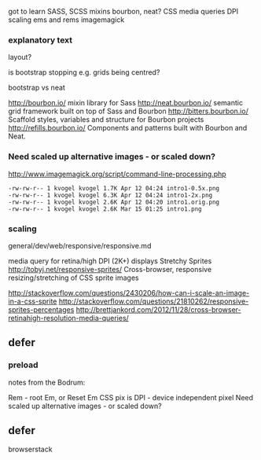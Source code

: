 
got to learn
SASS, SCSS
    mixins
bourbon, neat?
CSS media queries
DPI scaling
ems and rems
imagemagick


### explanatory text
    
layout?

is bootstrap stopping e.g. grids being centred?

bootstrap vs neat

http://bourbon.io/              mixin library for Sass
http://neat.bourbon.io/         semantic grid framework built on top of Sass and Bourbon
http://bitters.bourbon.io/      Scaffold styles, variables and structure for Bourbon projects
http://refills.bourbon.io/      Components and patterns built with Bourbon and Neat.


### Need scaled up alternative images - or scaled down?

http://www.imagemagick.org/script/command-line-processing.php

    -rw-rw-r-- 1 kvogel kvogel 1.7K Apr 12 04:24 intro1-0.5x.png
    -rw-rw-r-- 1 kvogel kvogel 6.3K Apr 12 04:24 intro1-2x.png
    -rw-rw-r-- 1 kvogel kvogel 2.6K Apr 12 04:20 intro1.orig.png
    -rw-rw-r-- 1 kvogel kvogel 2.6K Mar 15 01:25 intro1.png


### scaling

general/dev/web/responsive/responsive.md

media query for retina/high DPI (2K+) displays
Stretchy Sprites http://tobyj.net/responsive-sprites/
Cross-browser, responsive resizing/stretching of CSS sprite images

http://stackoverflow.com/questions/2430206/how-can-i-scale-an-image-in-a-css-sprite
http://stackoverflow.com/questions/21810262/responsive-sprites-percentages
http://brettjankord.com/2012/11/28/cross-browser-retinahigh-resolution-media-queries/


## defer

### preload



notes from the Bodrum:

Rem - root Em, or Reset Em
CSS pix is DPI - device independent pixel
Need scaled up alternative images - or scaled down?





## defer

browserstack